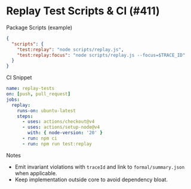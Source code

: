 # Replay Test Scripts & CI (#411)

Package Scripts (example)
```json
{
  "scripts": {
    "test:replay": "node scripts/replay.js",
    "test:replay:focus": "node scripts/replay.js --focus=$TRACE_ID"
  }
}
```

CI Snippet
```yaml
name: replay-tests
on: [push, pull_request]
jobs:
  replay:
    runs-on: ubuntu-latest
    steps:
      - uses: actions/checkout@v4
      - uses: actions/setup-node@v4
        with: { node-version: '20' }
      - run: npm ci
      - run: npm run test:replay
```

Notes
- Emit invariant violations with `traceId` and link to `formal/summary.json` when applicable.
- Keep implementation outside core to avoid dependency bloat.
